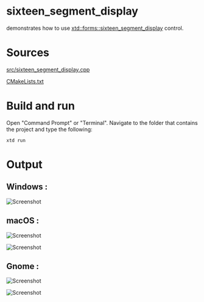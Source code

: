 # sixteen_segment_display

demonstrates how to use [xtd::forms::sixteen_segment_display](../../../src/xtd_forms/include/xtd/forms/sixteen_segment_display.hpp) control.

# Sources

[src/sixteen_segment_display.cpp](src/sixteen_segment_display.cpp)

[CMakeLists.txt](CMakeLists.txt)

# Build and run

Open "Command Prompt" or "Terminal". Navigate to the folder that contains the project and type the following:

```shell
xtd run
```

# Output

## Windows :

![Screenshot](../../../docs/pictures/examples/sixteen_segment_display_w.png)

## macOS :

![Screenshot](../../../docs/pictures/examples/sixteen_segment_display_m.png)

![Screenshot](../../../docs/pictures/examples/sixteen_segment_display_md.png)

## Gnome :

![Screenshot](../../../docs/pictures/examples/sixteen_segment_display_g.png)

![Screenshot](../../../docs/pictures/examples/sixteen_segment_display_gd.png)
